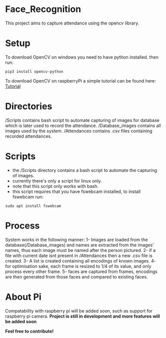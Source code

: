 # Face_Recognition
This project aims to capture attendance using the opencv library.

# Setup 
To download OpenCV on windows you need to have python installed.
then run:
```
pip3 install opencv-python
```

To download OpenCV on raspberryPi a simple tutorial can be found here: [Tutorial](https://tutorials-raspberrypi.com/installing-opencv-on-the-raspberry-pi/)

# Directories 
/Scripts contains bash script to automate capturing of images for database which is later used to record the attendance.
/Database_images contains all images used by the system.
/Attendances contains .csv files containing recorded attendances.

# Scripts
- the /Scripts directory contains a bash script to automate the capturing of images.
- currently there's only a script for linux only.
- note that this script only works with bash.
- this script requires that you have fswebcam installed, to install fswebcam run:
```
sudo apt install fswebcam
```

# Process 
System works in the following manner:
1- Images are loaded from the database(/Database_images) and names are extracted from the images' names, thus each image must be named after the person pictured.
2- if a file with current date isnt present in /Attendances then a new .csv file is created.
3- A list is created containing all encodings of known images.
4- for optimisation sake, each frame is resized to 1/4 of its value, and only process every other frame.
5- faces are captured from frames, encodings are then generated from those faces and compared to existing faces.

# About Pi
Compatability with raspberry pi will be added soon, such as support for raspberry pi camera.
**Project is still in development and more features will be added soon**

**Feel free to contribute!**
